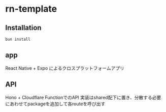 # rn-template

## Installation

```sh
bun install
```

## app

React Native + Expo によるクロスプラットフォームアプリ

## API

Hono + Cloudflare FunctionでのAPI
実装はshared配下に置き、分散する必要にあわせてpackageを追加して各routeを呼び出す